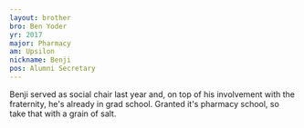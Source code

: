 ```yaml
---
layout: brother
bro: Ben Yoder
yr: 2017
major: Pharmacy
am: Upsilon
nickname: Benji
pos: Alumni Secretary
---
```

Benji served as social chair last year and, on top of his involvement with the fraternity, he's already in grad school. 
Granted it's pharmacy school, so take that with a grain of salt.